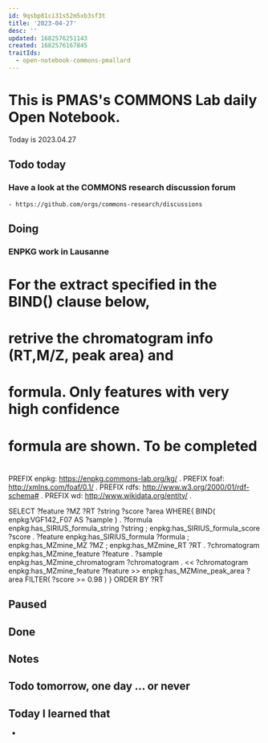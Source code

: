 ```yaml
---
id: 9qsbp81ci31s52m5xb3sf3t
title: '2023-04-27'
desc: ''
updated: 1682576251143
created: 1682576167845
traitIds:
  - open-notebook-commons-pmallard
---
```


# This is PMAS's COMMONS Lab daily Open Notebook.

Today is 2023.04.27

## Todo today

### Have a look at the COMMONS research discussion forum
    - https://github.com/orgs/commons-research/discussions
###
###

## Doing

### ENPKG work in Lausanne

# For the extract specified in the BIND() clause below,
# retrive the chromatogram info (RT,M/Z, peak area) and 
# formula. Only features with very high confidence 
# formula are shown. To be completed
#
PREFIX enpkg: <https://enpkg.commons-lab.org/kg/> .
PREFIX foaf: <http://xmlns.com/foaf/0.1/> .
PREFIX rdfs: <http://www.w3.org/2000/01/rdf-schema#> .
PREFIX wd: <http://www.wikidata.org/entity/> .

SELECT ?feature ?MZ ?RT ?string ?score ?area
WHERE{
    BIND( enpkg:VGF142_F07 AS ?sample ) .
    ?formula enpkg:has_SIRIUS_formula_string ?string ;
             enpkg:has_SIRIUS_formula_score  ?score  .
    ?feature enpkg:has_SIRIUS_formula ?formula ;
             enpkg:has_MZmine_MZ ?MZ           ;
             enpkg:has_MZmine_RT ?RT           .
    ?chromatogram enpkg:has_MZmine_feature               ?feature .
	?sample       enpkg:has_MZmine_chromatogram		   ?chromatogram .
    << ?chromatogram enpkg:has_MZmine_feature ?feature >> enpkg:has_MZMine_peak_area ?area
    FILTER( ?score >= 0.98 )
}
ORDER BY ?RT




## Paused

## Done

## Notes

## Todo tomorrow, one day ... or never 


###
###


## Today I learned that

- 